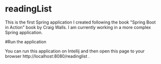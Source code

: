 # readingList

This is the first Spring application I created following the book "Spring Boot in Action" book by Craig Walls. I am currently working in a more complex Spring application.

#Run the application

You can run this application on Intellij and then open this page to your browser http://localhost:8080/readinglist .
